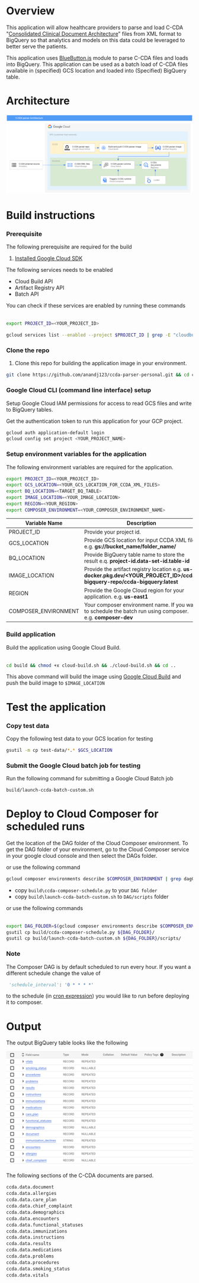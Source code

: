 # Overview
This application will allow healthcare providers to parse and load C-CDA "[Consolidated Clinical Document Architecture](https://en.wikipedia.org/wiki/Consolidated_Clinical_Document_Architecture)"  files from XML format to BigQuery so that analytics and models on this data could be leveraged to better serve the patients.

This application uses [BlueButton.js](https://github.com/blue-button/bluebutton.js) module to parse C-CDA files and loads into BigQuery. This application can be used as a batch load of C-CDA files available in (specified) GCS location and loaded into (Specified) BigQuery table.

# Architecture

![Architecture](./img/arch.png)

# Build instructions
### Prerequisite
The following prerequisite are required for the build

1. [Installed Google Cloud SDK](https://cloud.google.com/sdk/docs/install)

The following services needs to be enabled
* Cloud Build API
* Artifact Registry API
* Batch API

You can check if these services are enabled by running these commands
```sh

export PROJECT_ID=<YOUR_PROJECT_ID>

```

```sh
gcloud services list --enabled --project $PROJECT_ID | grep -E "cloudbuild.googleapis.com|artifactregistry.googleapis.com|batch.googleapis.com"

```
### Clone the repo
1. Clone this repo for building the application image in your environment.

```sh
git clone https://github.com/anandj123/ccda-parser-personal.git && cd ccda-parser

```
### Google Cloud CLI (command line interface) setup
Setup Google Cloud IAM permissions for access to read GCS files and write to BigQuery tables.

Get the authentication token to run this application for your GCP project. 

```sh
gcloud auth application-default login
gcloud config set project <YOUR_PROJECT_NAME>
```

### Setup environment variables for the application

The following environment variables are required for the application.

```sh
export PROJECT_ID=<YOUR_PROJECT_ID>
export GCS_LOCATION=<YOUR_GCS_LOCATION_FOR_CCDA_XML_FILES>
export BQ_LOCATION=<TARGET_BQ_TABLE>
export IMAGE_LOCATION=<YOUR_IMAGE_LOCATION>
export REGION=<YOUR_REGION>
export COMPOSER_ENVIRONMENT=<YOUR_COMPOSER_ENVIRONMENT_NAME>
```
|Variable Name|Description|
|---|---|
|PROJECT_ID|Provide your project id. |
|GCS_LOCATION| Provide GCS location for input CCDA XML files e.g. **gs://bucket_name/folder_name/** |
|BQ_LOCATION| Provide BigQuery table name to store the result e.q. **project-id.data-set-id.table-id** |
|IMAGE_LOCATION|Provide the artifact registry location e.g. **us-docker.pkg.dev/<YOUR_PROJECT_ID>/ccda-bigquery-repo/ccda-bigquery:latest**|
|REGION|Provide the Google Cloud region for your application. e.g. **us-east1** |
|COMPOSER_ENVIRONMENT|Your composer environment name. If you want to schedule the batch run using composer. e.g. **composer-dev**|


### Build application
Build the application using Google Cloud Build.

```sh

cd build && chmod +x cloud-build.sh && ./cloud-build.sh && cd ..
```

This above command will build the image using [Google Cloud Build](https://cloud.google.com/build) and push the build image to ```$IMAGE_LOCATION```

# Test the application

### Copy test data
Copy the following test data to your GCS location for testing

```sh
gsutil -m cp test-data/*.* $GCS_LOCATION
```

### Submit the Google Cloud batch job for testing

Run the following command for submitting a Google Cloud Batch job

```sh
build/launch-ccda-batch-custom.sh 
```

# Deploy to Cloud Composer for scheduled runs

Get the location of the DAG folder of the Cloud Composer environment. To get the 
DAG folder of your environment, go to the Cloud Composer service in your google cloud console
and then select the DAGs folder.

or use the following command

```sh
gcloud composer environments describe $COMPOSER_ENVIRONMENT | grep dagGcsPrefix | awk -F 'dagGcsPrefix:' '{print $2}|xargs'
```

* copy ```build\ccda-composer-schedule.py``` to your ```DAG folder```
* copy ```build\launch-ccda-batch-custom.sh``` to ```DAG/scripts``` folder

or use the following commands

```sh

export DAG_FOLDER=$(gcloud composer environments describe $COMPOSER_ENVIRONMENT | grep dagGcsPrefix | awk -F 'dagGcsPrefix:' '{print $2}'|xargs)
gsutil cp build/ccda-composer-schedule.py ${DAG_FOLDER}/
gsutil cp build/launch-ccda-batch-custom.sh ${DAG_FOLDER}/scripts/

```

### Note

The Composer DAG is by default scheduled to run every hour. If you want a different schedule change the value of

```python
 'schedule_interval': '0 * * * *'
```
to the schedule (in [cron expression](https://en.wikipedia.org/wiki/Cron#CRON_expression)) you would like to run before deploying it to composer.

# Output

The output BigQuery table looks like the following

![BigQuery Table](./img/output.png)

The following sections of the C-CDA documents are parsed.
```sh
ccda.data.document
ccda.data.allergies
ccda.data.care_plan
ccda.data.chief_complaint
ccda.data.demographics
ccda.data.encounters
ccda.data.functional_statuses
ccda.data.immunizations
ccda.data.instructions
ccda.data.results
ccda.data.medications
ccda.data.problems
ccda.data.procedures
ccda.data.smoking_status
ccda.data.vitals
```

